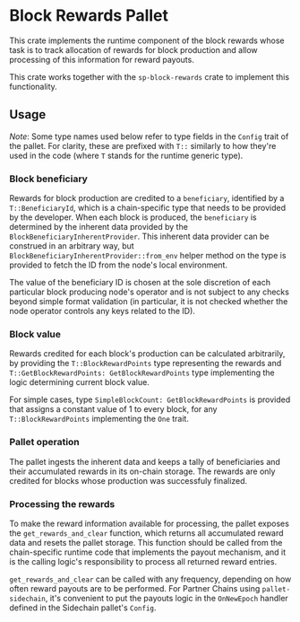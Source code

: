 # Block Rewards Pallet

This crate implements the runtime component of the block rewards whose task is to track
allocation of rewards for block production and allow processing of this information for
reward payouts.

This crate works together with the `sp-block-rewards` crate to implement this functionality.

## Usage

*Note*: Some type names used below refer to type fields in the `Config` trait of the pallet.
For clarity, these are prefixed with `T::` similarly to how they're used in the code (where
`T` stands for the runtime generic type).

### Block beneficiary

Rewards for block production are credited to a `beneficiary`, identified by a `T::BeneficiaryId`,
which is a chain-specific type that needs to be provided by the developer.
When each block is produced, the `beneficiary` is determined by the inherent data provided by the
`BlockBeneficiaryInherentProvider`. This inherent data provider can be construed in an arbitrary
way, but `BlockBeneficiaryInherentProvider::from_env` helper method on the type is provided to fetch
the ID from the node's local environment.

The value of the beneficiary ID is chosen at the sole discretion of each particular
block producing node's operator and is not subject to any checks beyond simple format validation
(in particular, it is not checked whether the node operator controls any keys related to the ID).

### Block value

Rewards credited for each block's production can be calculated arbitrarily, by providing the
`T::BlockRewardPoints` type representing the rewards and `T::GetBlockRewardPoints: GetBlockRewardPoints` type
implementing the logic determining current block value.

For simple cases, type `SimpleBlockCount: GetBlockRewardPoints` is provided that assigns a constant
value of 1 to every block, for any `T::BlockRewardPoints` implementing the `One` trait.

### Pallet operation

The pallet ingests the inherent data and keeps a tally of beneficiaries and their accumulated
rewards in its on-chain storage. The rewards are only credited for blocks whose production
was successfuly finalized.

### Processing the rewards

To make the reward information available for processing, the pallet exposes the `get_rewards_and_clear`
function, which returns all accumulated reward data and resets the pallet storage. This function
should be called from the chain-specific runtime code that implements the payout mechanism, and it is
the calling logic's responsibility to process all returned reward entries.

`get_rewards_and_clear` can be called with any frequency, depending on how often reward payouts are to
be performed. For Partner Chains using `pallet-sidechain`, it's convenient to put the payouts logic
in the `OnNewEpoch` handler defined in the Sidechain pallet's `Config`.
